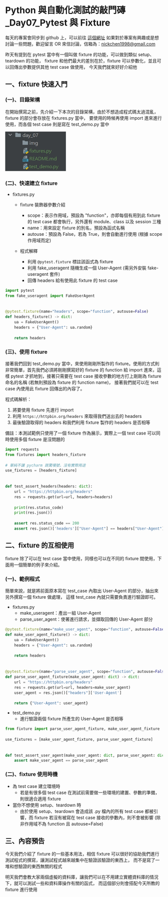 # Python 與自動化測試的敲門磚_Day07_Pytest 與 Fixture

每天的專案會同步到 github 上，可以前往 [這個網址](https://github.com/nickchen1998/2022_ithelp_marathon)
如果對於專案有興趣或是想討論一些問題，歡迎留言 OR 來信討論，信箱為：nickchen1998@gmail.com

昨天有提到在 pytest 當中有一個叫做 fixture 的功能，可以做到類似 setup、teardown 的功能，
fixture 和他們最大的差別在於，fixture 可以參數化，並且可以回傳出參數提供其他 test case 做使用，
今天我們就來好好介紹他

## 一、fixture 快速入門
### (一)、目錄架構
在開始撰寫之前，先介紹一下本次的目錄架構，由於不想造成程式碼太過混亂，fixture 的部分會存放在 fixtures.py 當中，
要使用的時候再使用 import 進來進行使用，而各個 test case 則是寫在 test_demo.py 當中

![圖片](img/dir.jpg)

### (二)、快速建立 fixture
- fixtures.py
    - fixture 裝飾器參數介紹
      - scope：表示作用域，預設為 "function"，亦即每個有用到此 fixture 的 test case 都會執行，另外還有 module、class 以及 session 三種
      - name：用來設定 fixture 的別名，預設為函式名稱
      - autouse：預設為 False，若為 True，則會自動進行使用 (根據 scope 作用域而定)

    - 程式解釋
      - 利用 `@pytest.fixture` 標註該函式為 fixture
      - 利用 fake_useragent 隨機生成一個 User-Agent (需另外安裝 fake-useragent 套件)
      - 回傳 headers 給有使用此 fixture 的 test case
```python
import pytest
from fake_useragent import FakeUserAgent


@pytest.fixture(name="headers", scope="function", autouse=False)
def headers_fixture() -> dict:
    ua = FakeUserAgent()
    headers = {"User-Agent": ua.random}

    return headers
```

### (三)、使用 fixture
接著我們回到 test_demo.py 當中，來使用剛剛所製作的 fixture。使用的方式則非常簡單，首先我們必須將剛剛撰寫好的 fixture 的 function 給 import
進來，這樣 pytest 才抓地到，接著只需要在 test case 接收參數的地方打上剛剛為 fixture 命名的名稱 (若無則預設為 fixture 的 function name)，
接著我們就可以在 test case 內使用此 fixture 回傳出的內容了。

程式碼解析：
1. 將要使用 fixture 先進行 import
2. 利用 `https://httpbin.org/headers` 來取得我們送出去的 headers
3. 最後驗證取得的 headers 和我們利用 fixture 製作的 headers 是否相等

備註：本測試範例只使用了一個 fixture 作為展示，實際上一個 test case 可以同時使用多個 fixture 是沒問題的
```python
import requests
from fixtures import headers_fixture

# 單純不讓 pycharm 跳驚嘆號，沒有實際用途
use_fixtures = [headers_fixture]


def test_assert_headers(headers: dict):
    url = "https://httpbin.org/headers"  
    res = requests.get(url=url, headers=headers)

    print(res.status_code)
    print(res.json())

    assert res.status_code == 200
    assert res.json()['headers']["User-Agent"] == headers["User-Agent"]
```

## 二、fixture 的互相使用
fixture 除了可以在 test case 當中使用，同樣也可以在不同的 fixture 間使用，下面用一個簡單的例子來介紹。

### (一)、範例程式
簡單來說，就是將前面原本寫在 test_case 內取出 User-Agent 的部分，抽出來另外撰寫一個 fixture 做處理，
這樣 test_case 內就只需要負責進行驗證即可。

- fixtures.py
  - make_useragent：產出一組 User-Agent
  - parse_user_agent：使著進行請求，並擷取回傳的 User-Agent 部分
```python
@pytest.fixture(name="make_user_agent", scope="function", autouse=False)
def make_user_agent_fixture() -> dict:
    ua = FakeUserAgent()
    headers = {"User-Agent": ua.random}

    return headers


@pytest.fixture(name="parse_user_agent", scope="function", autouse=False)
def parse_user_agent_fixture(make_user_agent: dict) -> dict:
    url = "https://httpbin.org/headers"
    res = requests.get(url=url, headers=make_user_agent)
    user_agent = res.json()["headers"]['User-Agent']

    return {"User-Agent": user_agent}
```
- test_demo.py
  - 進行驗證兩個 fixture 所產生的 User-Agent 是否相等
```python
from fixture import parse_user_agent_fixture, make_user_agent_fixture

use_fixtures = [make_user_agent_fixture, parse_user_agent_fixture]


def test_assert_user_agent(make_user_agent: dict, parse_user_agent: dict):
    assert make_user_agent == parse_user_agent
```

### (二)、fixture 使用時機
- 為 test case 建立環境時
  - 若是有很多個 test case 在測試前需要做一些環境的建置、參數的準備，則很適合適用 fixture
- 當你不想使用 setup、teardown 時
  - 由於使用 setup、teardown 會造成該 .py 檔內的所有 test case 都被引響，而 fixture 若沒有被寫在 test case 接收的參數內，則不會被影響 (除非作用域不為 function 且 autouse=False)

## 三、內容預告
今天我們介紹了 fixture 的一些基本用法，相信 fixture 可以很好的協助我們進行測試程式的撰寫，讓測試程式越來越集中在驗證該驗證的東西上，
而不是寫了一堆和想驗證的東西無關的程式

明天我們會教大家兩個虛擬的資料庫，讓我們可以在不用建立實體資料庫的情況下，就可以測試一些和資料庫操作有關的函式，
而這個部分則會搭配今天所教的 fixture 進行使用